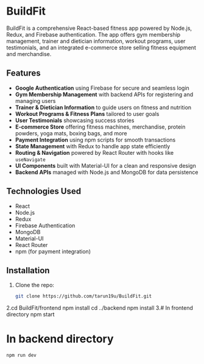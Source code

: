 # BuildFit

BuildFit is a comprehensive React-based fitness app powered by Node.js, Redux, and Firebase authentication. The app offers gym membership management, trainer and dietician information, workout programs, user testimonials, and an integrated e-commerce store selling fitness equipment and merchandise.

## Features

- **Google Authentication** using Firebase for secure and seamless login
- **Gym Membership Management** with backend APIs for registering and managing users
- **Trainer & Dietician Information** to guide users on fitness and nutrition
- **Workout Programs & Fitness Plans** tailored to user goals
- **User Testimonials** showcasing success stories
- **E-commerce Store** offering fitness machines, merchandise, protein powders, yoga mats, boxing bags, and more
- **Payment Integration** using npm scripts for smooth transactions
- **State Management** with Redux to handle app state efficiently
- **Routing & Navigation** powered by React Router with hooks like `useNavigate`
- **UI Components** built with Material-UI for a clean and responsive design
- **Backend APIs** managed with Node.js and MongoDB for data persistence

## Technologies Used

- React
- Node.js
- Redux
- Firebase Authentication
- MongoDB
- Material-UI
- React Router
- npm (for payment integration)

## Installation

1. Clone the repo:

   ```bash
   git clone https://github.com/tarun19u/BuildFit.git
2.cd BuildFit/frontend
   npm install
   cd ../backend
   npm install 
3.# In frontend directory
    npm start
  # In backend directory
    npm run dev
